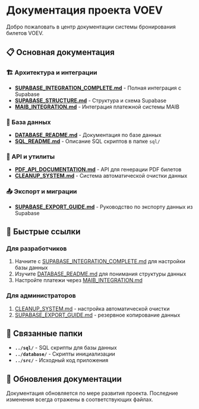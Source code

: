 # Документация проекта VOEV

Добро пожаловать в центр документации системы бронирования билетов VOEV.

## 📋 Основная документация

### 🏗️ Архитектура и интеграции

- **[SUPABASE_INTEGRATION_COMPLETE.md](./SUPABASE_INTEGRATION_COMPLETE.md)** - Полная интеграция с Supabase
- **[SUPABASE_STRUCTURE.md](./SUPABASE_STRUCTURE.md)** - Структура и схема Supabase
- **[MAIB_INTEGRATION.md](./MAIB_INTEGRATION.md)** - Интеграция платежной системы MAIB

### 💾 База данных

- **[DATABASE_README.md](./DATABASE_README.md)** - Документация по базе данных
- **[SQL_README.md](./SQL_README.md)** - Описание SQL скриптов в папке `sql/`

### 🔧 API и утилиты

- **[PDF_API_DOCUMENTATION.md](./PDF_API_DOCUMENTATION.md)** - API для генерации PDF билетов
- **[CLEANUP_SYSTEM.md](./CLEANUP_SYSTEM.md)** - Система автоматической очистки данных

### 📤 Экспорт и миграции

- **[SUPABASE_EXPORT_GUIDE.md](./SUPABASE_EXPORT_GUIDE.md)** - Руководство по экспорту данных из Supabase

## 🚀 Быстрые ссылки

### Для разработчиков
1. Начните с [SUPABASE_INTEGRATION_COMPLETE.md](./SUPABASE_INTEGRATION_COMPLETE.md) для настройки базы данных
2. Изучите [DATABASE_README.md](./DATABASE_README.md) для понимания структуры данных
3. Настройте платежи через [MAIB_INTEGRATION.md](./MAIB_INTEGRATION.md)

### Для администраторов
1. [CLEANUP_SYSTEM.md](./CLEANUP_SYSTEM.md) - настройка автоматической очистки
2. [SUPABASE_EXPORT_GUIDE.md](./SUPABASE_EXPORT_GUIDE.md) - резервное копирование данных

## 📁 Связанные папки

- **`../sql/`** - SQL скрипты для базы данных
- **`../database/`** - Скрипты инициализации
- **`../src/`** - Исходный код приложения

## 🔄 Обновления документации

Документация обновляется по мере развития проекта. Последние изменения всегда отражены в соответствующих файлах.